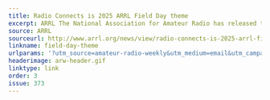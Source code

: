 ```yaml
---
title: Radio Connects is 2025 ARRL Field Day theme
excerpt: ARRL The National Association for Amateur Radio has released the logo and theme for this year’s ARRL Field Day, June 28 – 29, 2025.
source: ARRL
sourceurl: http://www.arrl.org/news/view/radio-connects-is-2025-arrl-field-day-theme
linkname: field-day-theme
urlparams: '?utm_source=amateur-radio-weekly&utm_medium=email&utm_campaign=newsletter'
headerimage: arw-header.gif
linktype: link
order: 3
issue: 373
---
```

